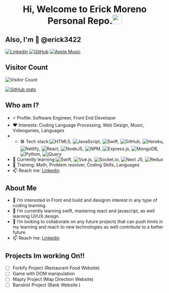 
<h1 align="center"> Hi, Welcome to Erick Moreno Personal Repo.<img src='https://user-images.githubusercontent.com/5713670/87202985-820dcb80-c2b6-11ea-9f56-7ec461c497c3.gif' width='30px'></h1>

<h2>Also, I'm 👋 @erick3422</h2>


[![Linkedin](https://img.shields.io/badge/-Erick-blue?style=flat-square&logo=Linkedin&logoColor=white&link=https://www.linkedin.com/in/erick-alonso-moreno-13a131214/)](https://www.linkedin.com/in/erick-alonso-moreno-13a131214/)
[![GitHub](https://img.shields.io/github/followers/erick3422?label=follow&style=social)](https://github.com/erick3422)
[![Apple Music](https://img.shields.io/badge/Apple_Music-9933CC?style=for-the-badge&logo=apple-music&logoColor=white)](https://music.apple.com/profile/erick3422)

## Visitor Count 

![Visitor Count](https://profile-counter.glitch.me/erick3422/count.svg)

[![GitHub stats](https://github-readme-stats.vercel.app/api?username=erick3422&theme=cobalt)](https://github.com/erick3422/github-readme-stats)


## Who am I?

- ⚡ Profile: Software Engineer, Front End Developer
- ❤️ Interests: Coding Language Processing, Web Design, Music, Videogames, Languages 
- - 🛠  Tech stack:![HTML5](https://img.shields.io/badge/html5-%23E34F26.svg?style=for-the-badge&logo=html5&logoColor=white), ![JavaScript](https://img.shields.io/badge/javascript-%23323330.svg?style=for-the-badge&logo=javascript&logoColor=%23F7DF1E), ![Swift](https://img.shields.io/badge/swift-F54A2A?style=for-the-badge&logo=swift&logoColor=white), ![GitHub](https://img.shields.io/badge/github-%23121011.svg?style=for-the-badge&logo=github&logoColor=white), ![Heroku](https://img.shields.io/badge/heroku-%23430098.svg?style=for-the-badge&logo=heroku&logoColor=white), ![Netlify](https://img.shields.io/badge/netlify-%23000000.svg?style=for-the-badge&logo=netlify&logoColor=#00C7B7), ![React](https://img.shields.io/badge/react-%2320232a.svg?style=for-the-badge&logo=react&logoColor=%2361DAFB), ![NodeJS](https://img.shields.io/badge/node.js-6DA55F?style=for-the-badge&logo=node.js&logoColor=white), ![NPM](https://img.shields.io/badge/NPM-%23000000.svg?style=for-the-badge&logo=npm&logoColor=white), ![Express.js](https://img.shields.io/badge/express.js-%23404d59.svg?style=for-the-badge&logo=express&logoColor=%2361DAFB), ![MongoDB](https://img.shields.io/badge/MongoDB-%234ea94b.svg?style=for-the-badge&logo=mongodb&logoColor=white), ![Python](https://img.shields.io/badge/python-3670A0?style=for-the-badge&logo=python&logoColor=ffdd54), ![jQuery](https://img.shields.io/badge/jquery-%230769AD.svg?style=for-the-badge&logo=jquery&logoColor=white)
- 🌱 Currently learning:![Swift](https://img.shields.io/badge/swift-F54A2A?style=for-the-badge&logo=swift&logoColor=white), ![Vue.js](https://img.shields.io/badge/vuejs-%2335495e.svg?style=for-the-badge&logo=vuedotjs&logoColor=%234FC08D), ![Socket.io](https://img.shields.io/badge/Socket.io-black?style=for-the-badge&logo=socket.io&badgeColor=010101), ![Next JS](https://img.shields.io/badge/Next-black?style=for-the-badge&logo=next.js&logoColor=white), ![Redux](https://img.shields.io/badge/redux-%23593d88.svg?style=for-the-badge&logo=redux&logoColor=white)
- 📖 Training: Math, Problem resolver, Coding Skills, Languages 
- 📫 Reach me: [Linkedin](https://www.linkedin.com/in/erick-alonso-moreno-13a131214/)

## About Me 


- 👀 I’m interested in Front end build and designm interest in any type of coding learning.
- 🌱 I’m currently learning swift, mastering react and javascript, as well learning UI/UX design.
- 💞️ I’m looking to collaborate on any future projects that can push limits in my learning and reach to new technologies as well contribute to a better future.
- 📫 Reach me: [Linkedin](https://www.linkedin.com/in/erick-alonso-moreno-13a131214/)



## Projects Im working On!!

- [ ] Forkify Project (Restaurant Food Website)
- [ ] Game with DOM manipulation 
- [ ] Mapty Project (Map Direction Website)
- [ ] Banskist Project (Bank Website )

<!---
erick3422/erick3422 is a ✨ special ✨ repository because its `README.md` (this file) appears on your GitHub profile.
You can click the Preview link to take a look at your changes.
--->
